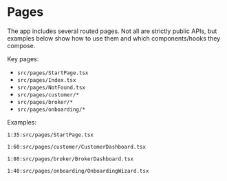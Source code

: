 # Pages

The app includes several routed pages. Not all are strictly public APIs, but examples below show how to use them and which components/hooks they compose.

Key pages:

- `src/pages/StartPage.tsx`
- `src/pages/Index.tsx`
- `src/pages/NotFound.tsx`
- `src/pages/customer/*`
- `src/pages/broker/*`
- `src/pages/onboarding/*`

Examples:

```startLine:endLine:filepath
1:35:src/pages/StartPage.tsx
```

```startLine:endLine:filepath
1:60:src/pages/customer/CustomerDashboard.tsx
```

```startLine:endLine:filepath
1:80:src/pages/broker/BrokerDashboard.tsx
```

```startLine:endLine:filepath
1:40:src/pages/onboarding/OnboardingWizard.tsx
```
